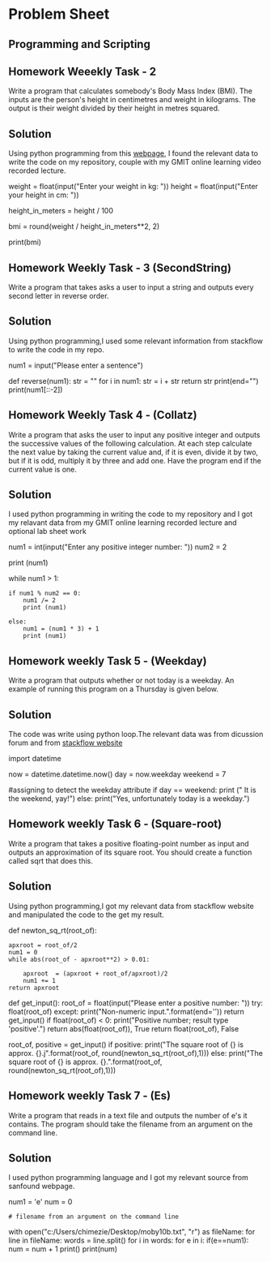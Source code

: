 # Problem Sheet

## Programming and Scripting

## Homework Weeekly Task - 2

Write a program that calculates somebody's Body Mass Index (BMI). The inputs are the person's height in centimetres and weight in kilograms. The output is their weight divided by their height in metres squared.

## Solution

Using python programming from this [webpage](https://www.tutorialspoint.com/python-program-to-calculate-bmi-body-mass-index-of-your-body), I found the relevant data to write the code on my repository, couple with my GMIT online learning video recorded lecture.

  
weight = float(input("Enter your weight in kg: "))
height = float(input("Enter your height in cm: "))

height_in_meters = height / 100

bmi = round(weight / height_in_meters**2, 2)

print(bmi)

## Homework Weekly Task - 3 (SecondString)

Write a program that takes asks a user to input a string and outputs every second letter in reverse order.


## Solution

Using python programming,I used some relevant information from stackflow to write the code in my repo.


num1 = input("Please enter a sentence")

def reverse(num1): 
  str = "" 
  for i in num1: 
    str = i + str
  return str
print(end="")
print(num1[::-2])

## Homework Weekly Task 4 - (Collatz)

Write a program that asks the user to input any positive integer and outputs the successive values of the following calculation. At each step calculate the next value by taking the current value and, if it is even, divide it by two, but if it is odd, multiply it by three and add one. Have the program end if the current value is one.

## Solution

I used python programming in writing the code to my repository and I got my relavant data from my GMIT online learning recorded lecture and optional lab sheet work


num1 = int(input("Enter any positive integer number: "))
num2 = 2

print (num1)

while num1 > 1:

    if num1 % num2 == 0:
        num1 /= 2
        print (num1)
    
    else:
        num1 = (num1 * 3) + 1
        print (num1)


## Homework weekly Task 5 - (Weekday)

Write a program that outputs whether or not today is a weekday. An example of running this program on a Thursday is given below.

## Solution

The code was write using python loop.The relevant data was from dicussion forum and from [stackflow website](https://stackoverflow.com/questions/29384696/how-to-find-current-day-is-weekday-or-weekends-in-python)


import datetime

now = datetime.datetime.now()
day = now.weekday
weekend = 7

 #assigning to detect the weekday attribute
if day == weekend:
    print (" It is the weekend, yay!")
else:
    print("Yes, unfortunately today is a weekday.")
    
    
## Homework weekly Task 6 - (Square-root)

Write a program that takes a positive floating-point number as input and outputs an approximation of its square root. You should create a function called sqrt that does this.

## Solution

Using python programming,I got my relevant data from stackflow website and manipulated the code to the get my result.

def newton_sq_rt(root_of):

    apxroot = root_of/2
    num1 = 0
    while abs(root_of - apxroot**2) > 0.01:
        
        apxroot  = (apxroot + root_of/apxroot)/2
        num1 += 1
    return apxroot

def get_input():
    root_of = float(input("Please enter a positive number: "))
    try:
        float(root_of)
    except:
        print("Non-numeric input.".format(end=''))
        return get_input()
    if float(root_of) < 0:
        print("Positive number; result type 'positive'.")
        return abs(float(root_of)), True
    return float(root_of), False

root_of, positive = get_input()
if positive:
    print("The square root of  {} is approx.  {}.j".format(root_of, round(newton_sq_rt(root_of),1)))
else:
    print("The square root of {} is approx.  {}.".format(root_of, round(newton_sq_rt(root_of),1)))
 
 
 
 ## Homework weekly Task 7 - (Es)
 
 
Write a program that reads in a text file and outputs the number of e's it contains. The program should take the filename from an argument on the command line.

## Solution

I used python programming language and I got my relevant source from sanfound webpage.



num1 = 'e'
num = 0

    # filename from an argument on the command line
with open("c:/Users/chimezie/Desktop/moby10b.txt", "r") as fileName:
    for line in fileName:
        words = line.split()
        for i in words:
            for e in i:
                if(e==num1):
                    num = num + 1
print()
print(num)













